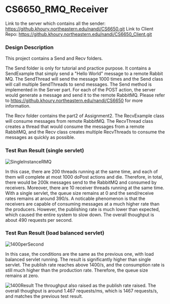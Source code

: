 # CS6650_RMQ_Receiver

Link to the server which contains all the sender: https://github.khoury.northeastern.edu/nandi/CS6650.git
Link to Client Repo: https://github.khoury.northeastern.edu/nandi/CS6650_Client.git

### Design Description
This project contains a Send and Recv folders. 

The Send folder is only for tutorial and practice purpose. It contains a SendExample that simply send a "Hello World" message to a remote Rabbit MQ. The SendThread will send the message 1000 times and the Send class will call multiple SendThreads to send messages. The Send method is implemented in the Server part. For each of the POST action, the server would generate a message and send it to the remote RabbitMQ. Please refer to https://github.khoury.northeastern.edu/nandi/CS6650 for more information.

The Recv folder contains the part2 of Assignment2. The RecvExample class will consume messages from remote RabbitMQ. The RecvThread class creates a thread that would consume the messages from a remote RabbitMQ, and the Recv class creates multiple RecvThreads to consume the messages as quickly as possible.

### Test Run Result (single servlet)
![SingleInstanceRMQ](https://media.github.khoury.northeastern.edu/user/8909/files/eececc31-e8c3-4297-8968-8467f20f7fbb)

In this case, there are 200 threads running at the same time, and each of them will complete at most 1000 doPost actions and die. Therefore, in total, there would be 200k messages send to the RabbitMQ and consumed by receivers. Moreover, there are 10 receiver threads running at the same time. With a single servlet, the queue size remains at 0 and the send/receive rates remains at around 390/s. A noticable phenomenon is that the receivers are capable of consuming messages at a much higher rate than the producers. However, the publishing rate is much lower than expected, which caused the entire system to slow down. The overall thoughput is about 490 requests per second.


### Test Run Result (load balanced servlet)
![1400perSecond](https://media.github.khoury.northeastern.edu/user/8909/files/a060e25b-3f5a-4592-97c9-1963cb567408)

In this case, the conditions are the same as the previous one, with load balanced servlet running. The result is significantly higher than single servlet. The publish rate reaches above 1400/s, and the consumption rate is still much higher than the production rate. Therefore, the queue size remains at zero.

![1400Result](https://media.github.khoury.northeastern.edu/user/8909/files/8a5625e3-e6db-4519-9e1b-c9684e009418)
The throughput also raised as the publish rate raised. The overall thoughput is around 1.467 requests/ms, which is 1467 requests/s, and matches the previous test result. 
